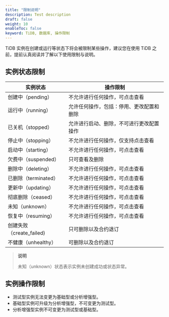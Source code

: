 ```yaml
---
title: "限制说明"
description: Test description
draft: false
weight: 10
enableToc: false
keyword: TiDB, 数据库, 操作限制
---
```


TiDB 实例在创建或运行等状态下将会被限制某些操作，建议您在使用 TiDB 之前，提前认真阅读并了解以下使用限制与说明。

## 实例状态限制

| 实例状态                 | 操作限制                                 |
| ------------------------ | ---------------------------------------- |
| 创建中（pending）        | 不允许进行任何操作，可点击查看           |
| 运行中（running）        | 允许任何操作，包括：停用、更改配置和删除 |
| 已关机（stopped）        | 允许进行启动、删除，不可进行更改配置操作 |
| 停止中（stopping）       | 不允许进行任何操作，仅支持点击查看       |
| 启动中（starting）       | 不允许进行任何操作，可点击查看           |
| 欠费中（suspended）      | 只可查看及删除           |
| 删除中（deleting）       | 不允许进行任何操作，可点击查看           |
| 已删除（terminated）     | 不允许进行任何操作，可点击查看           |
| 更新中（updating）       | 不允许进行任何操作，可点击查看           |
| 彻底删除（ceased）       | 不允许进行任何操作，可点击查看           |
| 未知（unknown）          | 不允许进行任何操作，可点击查看           |
| 恢复中（resuming）       | 不允许进行任何操作，可点击查看           |
| 创建失败（create_failed) | 只可删除以及合约退订                     |
| 不健康（unhealthy）      | 可删除以及合约退订                       |

> **说明**
>
> 未知（unknown）状态表示实例未创建成功或状态异常。

## 实例操作限制
- 测试型实例无法变更为基础型或分析增强型。
- 基础型实例可升级为分析增强型，不可变更为测试型。
- 分析增强型实例不可变更为测试型或基础型。